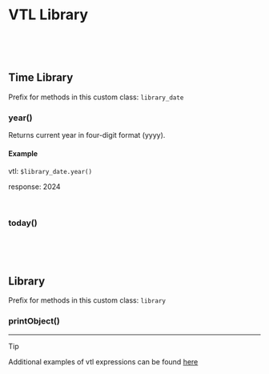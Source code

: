 # VTL Library
&nbsp;

&nbsp;

## Time Library
Prefix for methods in this custom class: `library_date`
&nbsp;

### year()
Returns current year in four-digit format (yyyy).

#### Example
vtl: `$library_date.year()`

response: 2024

&nbsp;

### today()


&nbsp;

&nbsp;

## Library

Prefix for methods in this custom class: `library`

### printObject()



-----
> [!TIP]
> Additional examples of vtl expressions can be found [here](vtl_examples.md) 
